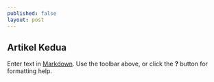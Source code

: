 ```yaml
---
published: false
layout: post
---
```

## Artikel Kedua

Enter text in [Markdown](http://daringfireball.net/projects/markdown/). Use the toolbar above, or click the **?** button for formatting help.
